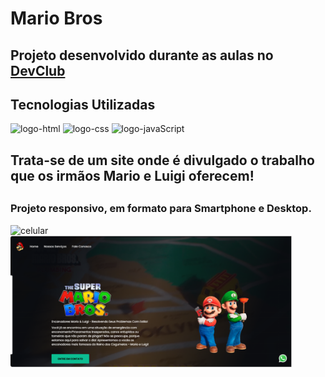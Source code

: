 <h1> Mario Bros</h1>

<h2>Projeto desenvolvido durante as aulas no <a href="https://rodolfomori.com.br/devclub">DevClub</a></h2>

<h2>Tecnologias Utilizadas</h2>

<img src="https://img.shields.io/badge/HTML5-E34F26?style=for-the-badge&logo=html5&logoColor=white" alt="logo-html" />

<img src="https://img.shields.io/badge/CSS3-1572B6?style=for-the-badge&logo=css3&logoColor=white" alt="logo-css"/>

<img src="https://img.shields.io/badge/JavaScript-F7DF1E?style=for-the-badge&logo=javascript&logoColor=black" alt="logo-javaScript"/>

<h2>Trata-se de um site onde é divulgado o trabalho que os irmãos Mario e Luigi oferecem!<h2>

<h3>Projeto responsivo, em formato para Smartphone e Desktop.</h3>

<img src="https://github.com/Gleicekeli12/mario-bros/blob/master/img/capa-celular.PNG?raw=true" alt="celular" width="100"/>

<img src="https://github.com/Gleicekeli12/mario/blob/master/img/capa-pc.PNG?raw=true" alt="pc" width="450"/>
